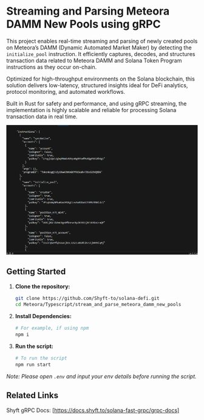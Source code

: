 <a id="readme-top"></a>

# Streaming and Parsing Meteora DAMM New Pools using gRPC

This project enables real-time streaming and parsing of newly created pools on Meteora’s DAMM (Dynamic Automated Market Maker) by detecting the `initialize_pool` instruction.
It efficiently captures, decodes, and structures transaction data related to Meteora DAMM and Solana Token Program instructions as they occur on-chain.

Optimized for high-throughput environments on the Solana blockchain, this solution delivers low-latency, structured insights ideal for DeFi analytics, protocol monitoring, and automated workflows.

Built in Rust for safety and performance, and using gRPC streaming, the implementation is highly scalable and reliable for processing Solana transaction data in real time.


![screenshot](assets/usage-screenshot.png?raw=true "Screenshot")

## Getting Started

1. **Clone the repository:**
   ```bash
   git clone https://github.com/Shyft-to/solana-defi.git
   cd Meteora/Typescript/stream_and_parse_meteora_damm_new_pools
   ```

2. **Install Dependencies:**

    ```bash
    # For example, if using npm
    npm i
    ```

3. **Run the script:**

    ```bash
    # To run the script
    npm run start
    ```

*Note: Please open `.env` and input your env details before running the script.*

## Related Links

Shyft gRPC Docs: [https://docs.shyft.to/solana-fast-grpc/grpc-docs]